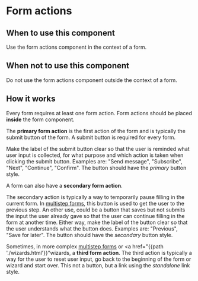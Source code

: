# Form actions

## When to use this component

Use the form actions component in the context of a form.

## When not to use this component

Do not use the form actions component outside the context of a form.

## How it works

Every form requires at least one form action. Form actions should be placed **inside** the form component.

The **primary form action** is the first action of the form and is typically the submit button of the form. A submit button is required for every form.

Make the label of the submit button clear so that the user is reminded what user input is collected, for what purpose and which action is taken when clicking the submit button. Examples are: "Send message", "Subscribe", "Next", "Continue", "Confirm". The button should have the *primary* button style.

A form can also have a **secondary form action**.

The secondary action is typically a way to temporarily pause filling in the current form. In <a href="{{path './multistep-form.html'}}">multistep forms</a>, this button is used to get the user to the previous step. An other use, could be a button that saves but not submits the input the user already gave so that the user can continue filling in the form at another time. Either way, make the label of the button clear so that the user understands what the button does. Examples are: "Previous", "Save for later". The button should have the *secondary* button style.
 
Sometimes, in more complex <a href="{{path './multistep-form.html'}}">multistep forms</a> or <a href="{{path './wizards.html'}}"wizards</a>, a **third form action**. The third action is typically a way for the user to reset user input, go back to the beginning of the form or wizard and start over. This not a button, but a link using the *standalone* link style.